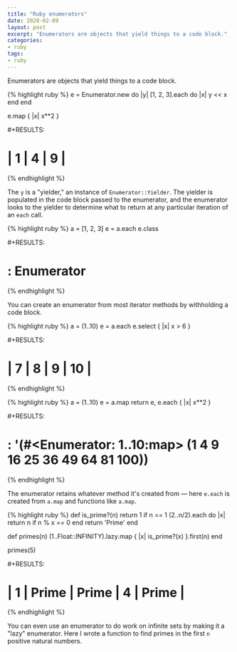 ```yaml
---
title: "Ruby enumerators"
date: 2020-02-09
layout: post
excerpt: "Enumerators are objects that yield things to a code block."
categories: 
- ruby
tags: 
- ruby
---
```

Enumerators are objects that yield things to a code block.

{% highlight ruby %}
  e = Enumerator.new do |y|
    [1, 2, 3].each do |x|
      y << x
    end
  end

  e.map { |x| x**2 }

#+RESULTS:
# | 1 | 4 | 9 |
{% endhighlight %}

The `y` is a "yielder," an instance of `Enumerator::Yielder`. The yielder is populated in the code block passed to the enumerator, and the enumerator looks to the yielder to determine what to return at any particular iteration of an `each` call.

{% highlight ruby %}
a = [1, 2, 3]
e = a.each
e.class

#+RESULTS:
# : Enumerator
{% endhighlight %}

You can create an enumerator from most iterator methods by withholding a code block.

{% highlight ruby %}
a = (1..10)
e = a.each
e.select { |x| x > 6 }

#+RESULTS:
# | 7 | 8 | 9 | 10 |
{% endhighlight %}

{% highlight ruby %}
a = (1..10)
e = a.map
return e, e.each { |x| x**2 }

#+RESULTS:
# : '(#<Enumerator: 1..10:map>  (1  4  9  16  25  36  49  64  81  100))
{% endhighlight %}

The enumerator retains whatever method it's created from &#x2014; here `e.each` is created from `a.map` and functions like `a.map`.

{% highlight ruby %}
def is_prime?(n)
  return 1 if n == 1
  (2..n/2).each do |x|
    return n if n % x == 0
  end
  return 'Prime'
end

def primes(n)
  (1..Float::INFINITY).lazy.map { |x| is_prime?(x) }.first(n)
end

primes(5)

#+RESULTS:
# | 1 | Prime | Prime | 4 | Prime |
{% endhighlight %}

You can even use an enumerator to do work on infinite sets by making it a "lazy" enumerator. Here I wrote a function to find primes in the first `n` positive natural numbers.
